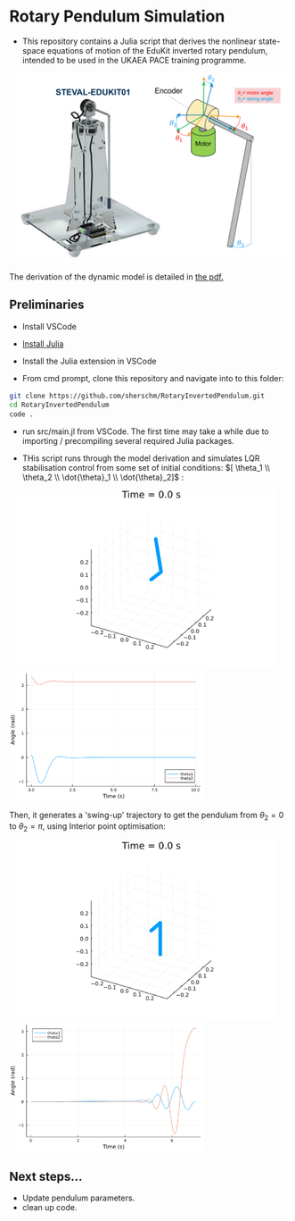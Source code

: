 # Rotary Pendulum Simulation

- This repository contains a Julia script that derives the nonlinear state-space equations of motion of the EduKit inverted rotary pendulum, intended to be used in the UKAEA PACE training programme. 

<img src="./plots/setup.png" alt="set-up" width="500"/> 

The derivation of the dynamic model is detailed in [the pdf.](https://github.com/sherschm/RotaryInvertedPendulum/blob/main/Modelling%20%26%20Simulation%20of%20a%20rotary%20inverted%20pendulum.pdf)

## Preliminaries
- Install VSCode

- [Install Julia](https://docs.julialang.org/en/v1/manual/installation/)

- Install the Julia extension in VSCode

- From cmd prompt, clone this repository and navigate into to this folder:
 ```bash
git clone https://github.com/sherschm/RotaryInvertedPendulum.git
cd RotaryInvertedPendulum
code .
```

- run src/main.jl from VSCode. The first time may take a while due to importing / precompiling several required Julia packages.

- THis script runs through the model derivation and simulates LQR stabilisation control from some set of initial conditions: $[ \theta_1 \\ \theta_2 \\ \dot{\theta}_1 \\ \dot{\theta}_2]$ :

<img src="./anims/LQR_stabilisation.gif" alt="response_gif" width="480"/> <img src="./plots/response.png" alt="pendulum response" width="350"/>

Then, it generates a 'swing-up' trajectory to get the pendulum from $\theta_2=0$ to $\theta_2=\pi$, using Interior point optimisation:

<img src="./anims/swing_up.gif" alt="spin-up gif" width="480"/> <img src="./plots/swing_up_plots/swing_up_traj.png" alt="swing-up response" width="350"/>

## Next steps...
- Update pendulum parameters.
- clean up code.
